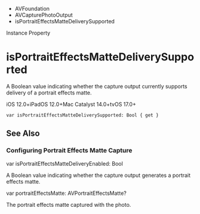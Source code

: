 

- AVFoundation
- AVCapturePhotoOutput
-  isPortraitEffectsMatteDeliverySupported 

Instance Property

# isPortraitEffectsMatteDeliverySupported

A Boolean value indicating whether the capture output currently supports delivery of a portrait effects matte.

iOS 12.0+iPadOS 12.0+Mac Catalyst 14.0+tvOS 17.0+

``` source
var isPortraitEffectsMatteDeliverySupported: Bool { get }
```

## See Also

### Configuring Portrait Effects Matte Capture

var isPortraitEffectsMatteDeliveryEnabled: Bool

A Boolean value indicating whether the capture output generates a portrait effects matte.

var portraitEffectsMatte: AVPortraitEffectsMatte?

The portrait effects matte captured with the photo.

